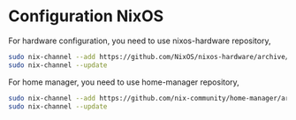 # Configuration NixOS

For hardware configuration, you need to use nixos-hardware repository,

```bash
sudo nix-channel --add https://github.com/NixOS/nixos-hardware/archive/master.tar.gz nixos-hardware
sudo nix-channel --update
```

For home manager, you need to use home-manager repository,

```bash
sudo nix-channel --add https://github.com/nix-community/home-manager/archive/release-21.05.tar.gz home-manager
sudo nix-channel --update
```
